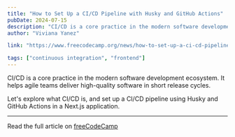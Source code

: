 ```yaml
---
title: "How to Set Up a CI/CD Pipeline with Husky and GitHub Actions"
pubDate: 2024-07-15
description: "CI/CD is a core practice in the modern software development ecosystem. It helps agile teams deliver high-quality software in short release cycles."
author: "Viviana Yanez"

link: "https://www.freecodecamp.org/news/how-to-set-up-a-ci-cd-pipeline-with-husky-and-github-actions/"

tags: ["continuous integration", "frontend"]
---
```


CI/CD is a core practice in the modern software development ecosystem. It helps agile teams deliver high-quality software in short release cycles.

Let's explore what CI/CD is, and set up a CI/CD pipeline using Husky and GitHub Actions in a Next.js application.

---

Read the full article on [freeCodeCamp](https://www.freecodecamp.org/news/how-to-set-up-a-ci-cd-pipeline-with-husky-and-github-actions/)
